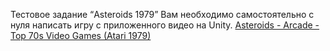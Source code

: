 Тестовое задание “Asteroids 1979”  Вам необходимо самостоятельно с нуля написать игру с приложенного видео на Unity. 
[Asteroids - Arcade - Top 70s Video Games (Atari 1979)](https://www.youtube.com/watch?v=cZfsnA7dAHI) 
